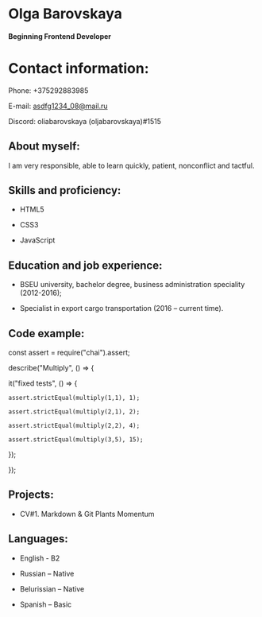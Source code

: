 # Olga Barovskaya 

#### Beginning Frontend Developer 

 
**Contact information:**
==================

Phone: +375292883985 

E-mail: asdfg1234_08@mail.ru 

Discord: oliabarovskaya (oljabarovskaya)#1515 
 

**About myself:**
------------------------

I am very responsible, able to learn quickly, patient, nonconflict and tactful.  

**Skills and proficiency:**
------------------------

* HTML5 

* CSS3
 
* JavaScript

 
**Education and job experience:**
--------------------------

* BSEU university, bachelor degree, business administration speciality (2012-2016); 

* Specialist in export cargo transportation (2016 – current time). 

 

**Code example:**
----------------------

const assert = require("chai").assert; 

 describe("Multiply", () => { 

  it("fixed tests", () => { 

    assert.strictEqual(multiply(1,1), 1); 

    assert.strictEqual(multiply(2,1), 2); 

    assert.strictEqual(multiply(2,2), 4); 

    assert.strictEqual(multiply(3,5), 15);    

  }); 

}); 

 
**Projects:**
--------------------------

* CV#1. Markdown & Git 
Plants
Momentum

**Languages:**
---------------------------

* English - B2 

* Russian – Native 

* Belurissian – Native 

* Spanish – Basic 

